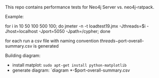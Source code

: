 This repo contains performance tests for Neo4j Server vs. neo4j-ratpack.

Example:

for i in 10 50 100 500 100; do jmeter -n -t loadtest19.jmx -Jthreads=$i -Jhost=localhost -Jport=5050 -Jpath=/cypher; done

for each run a csv file with naming convention $threads-$port-overall-summary.csv is generated

Building diagram:

* install matplot: `sudo apt-get install python-matplotlib`
* generate diagram: `diagram *-$port-overall-summary.csv




